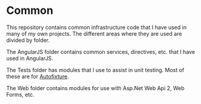 # Common
This repository contains common infrastructure code that I have used in many of my own projects. The different areas where they are used are divided by folder.

The AngularJS folder contains common services, directives, etc. that I have used in AngularJS.

The Tests folder has modules that I use to assist in unit testing. Most of these are for [Autofixture](https://github.com/AutoFixture/AutoFixture). 

The Web folder contains modules for use with Asp.Net Web Api 2, Web Forms, etc.

